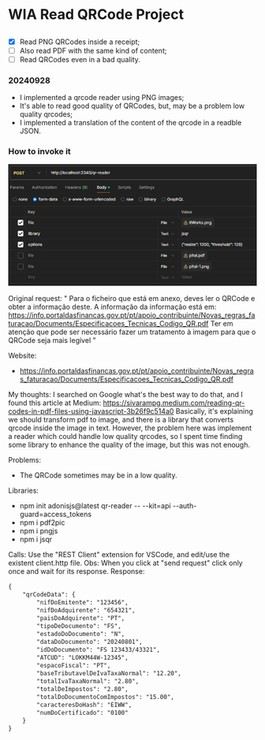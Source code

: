 # WIA Read QRCode Project

## 
- [x] Read PNG QRCodes inside a receipt;
- [ ] Also read PDF with the same kind of content;
- [ ] Read QRCodes even in a bad quality.

### 20240928
- I implemented a qrcode reader using PNG images;
- It's able to read good quality of QRCodes, but, may be a problem low quality qrcodes;
- I implemented a translation of the content of the qrcode in a readble JSON.

### How to invoke it
![](./public/postman.png)


Original request:
" Para o ficheiro que está em anexo, deves ler o QRCode e obter a informação deste.
A informação da informação está em: https://info.portaldasfinancas.gov.pt/pt/apoio_contribuinte/Novas_regras_faturacao/Documents/Especificacoes_Tecnicas_Codigo_QR.pdf
Ter em atenção que pode ser necessário fazer um tratamento à imagem para que o QRCode seja mais legível "

Website: 
- https://info.portaldasfinancas.gov.pt/pt/apoio_contribuinte/Novas_regras_faturacao/Documents/Especificacoes_Tecnicas_Codigo_QR.pdf

My thoughts:
  I searched on Google what's the best way to do that, and I found this article at Medium:
  https://sivarampg.medium.com/reading-qr-codes-in-pdf-files-using-javascript-3b26f9c514a0
  Basically, it's explaining we should transform pdf to image, and there is a library that converts qrcode inside the image in text. 
  However, the problem here was implement a reader which could handle low quality qrcodes, so I spent time finding some library to enhance the quality of the image, but this was not enough. 

Problems:
- The QRCode sometimes may be in a low quality.

Libraries:
- npm init adonisjs@latest qr-reader -- --kit=api --auth-guard=access_tokens 
- npm i pdf2pic 
- npm i pngjs
- npm i jsqr

Calls:
Use the "REST Client" extension for VSCode, and edit/use the existent client.http file.
Obs: When you click at "send request" click only once and wait for its response. 
Response:
```
{
    "qrCodeData": {
        "nifDoEmitente": "123456",
        "nifDoAdquirente": "654321",
        "paisDoAdquirente": "PT",
        "tipoDeDocumento": "FS",
        "estadoDoDocumento": "N",
        "dataDoDocumento": "20240801",
        "idDoDocumento": "FS 123433/43321",
        "ATCUD": "LOKKM44W-12345",
        "espacoFiscal": "PT",
        "baseTributavelDeIvaTaxaNormal": "12.20",
        "totalIvaTaxaNormal": "2.80",
        "totalDeImpostos": "2.80",
        "totalDoDocumentoComImpostos": "15.00",
        "caracteresDoHash": "EIWW",
        "numDoCertificado": "0100"
    }
}
```